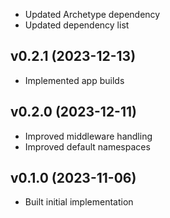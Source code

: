 * Updated Archetype dependency
* Updated dependency list

## v0.2.1 (2023-12-13)
* Implemented app builds

## v0.2.0 (2023-12-11)
* Improved middleware handling
* Improved default namespaces

## v0.1.0 (2023-11-06)
* Built initial implementation
